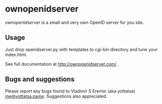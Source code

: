 ownopenidserver
===============

*ownopenidserver* is a small and very own OpenID server for you site.


Usage
-----
Just drop openidserver.py with templates to cgi-bin directory and tune your index.html.

See full documentation at http://ownopenidserver.com/ .


Bugs and suggestions
--------------------

Please report any bugs found to Vladimir S Eremin (aka yottatsa) <me@yottatsa.name>.
Suggestions also appreciated.
